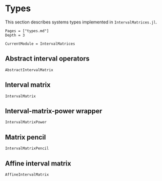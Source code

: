 # Types

This section describes systems types implemented in `IntervalMatrices.jl`.

```@contents
Pages = ["types.md"]
Depth = 3
```

```@meta
CurrentModule = IntervalMatrices
```

## Abstract interval operators

```@docs
AbstractIntervalMatrix
```

## Interval matrix

```@docs
IntervalMatrix
```

## Interval-matrix-power wrapper

```@docs
IntervalMatrixPower
```

## Matrix pencil

```@docs
IntervalMatrixPencil
```

## Affine interval matrix

```@docs
AffineIntervalMatrix
```
